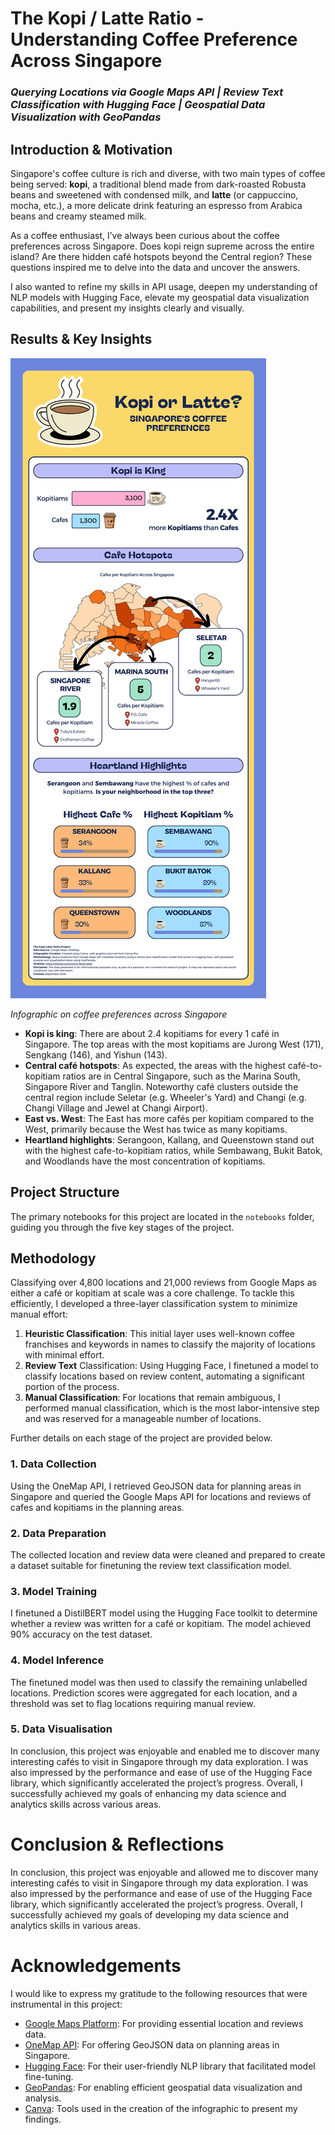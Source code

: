 # The Kopi / Latte Ratio - Understanding Coffee Preference Across Singapore 
### _Querying Locations via Google Maps API | Review Text Classification with Hugging Face | Geospatial Data Visualization with GeoPandas_

## Introduction & Motivation
Singapore's coffee culture is rich and diverse, with two main types of coffee being served: **kopi**, a traditional blend made from dark-roasted Robusta beans and sweetened with condensed milk, and **latte** (or cappuccino, mocha, etc.), a more delicate drink featuring an espresso from Arabica beans and creamy steamed milk.

As a coffee enthusiast, I’ve always been curious about the coffee preferences across Singapore. Does kopi reign supreme across the entire island? Are there hidden café hotspots beyond the Central region? These questions inspired me to delve into the data and uncover the answers.

I also wanted to refine my skills in API usage, deepen my understanding of NLP models with Hugging Face, elevate my geospatial data visualization capabilities, and present my insights clearly and visually.

## Results & Key Insights
![Infographic on coffee preferences across Singapore](img/kopi_latte_infographic.png? "Coffee preferences across Singapore")

_Infographic on coffee preferences across Singapore_

- **Kopi is king**: There are about 2.4 kopitiams for every 1 café in Singapore. The top areas with the most kopitiams are Jurong West (171), Sengkang (146), and Yishun (143).
- **Central café hotspots**: As expected, the areas with the highest café-to-kopitiam ratios are in Central Singapore, such as the Marina South, Singapore River and Tanglin. Noteworthy café clusters outside the central region include Seletar (e.g. Wheeler's Yard) and Changi (e.g. Changi Village and Jewel at Changi Airport).
- **East vs. West**: The East has more cafés per kopitiam compared to the West, primarily because the West has twice as many kopitiams.
- **Heartland highlights**: Serangoon, Kallang, and Queenstown stand out with the highest cafe-to-kopitiam ratios, while Sembawang, Bukit Batok, and Woodlands have the most concentration of kopitiams.

## Project Structure
The primary notebooks for this project are located in the `notebooks` folder, guiding you through the five key stages of the project. 

## Methodology
Classifying over 4,800 locations and 21,000 reviews from Google Maps as either a café or kopitiam at scale was a core challenge. To tackle this efficiently, I developed a three-layer classification system to minimize manual effort:
  
1. **Heuristic Classification**: This initial layer uses well-known coffee franchises and keywords in names to classify the majority of locations with minimal effort.
2. **Review Text** Classification: Using Hugging Face, I finetuned a model to classify locations based on review content, automating a significant portion of the process.
3. **Manual Classification**: For locations that remain ambiguous, I performed manual classification, which is the most labor-intensive step and was reserved for a manageable number of locations.

Further details on each stage of the project are provided below.

### 1. Data Collection
Using the OneMap API, I retrieved GeoJSON data for planning areas in Singapore and queried the Google Maps API for locations and reviews of cafes and kopitiams in the planning areas.

### 2. Data Preparation
The collected location and review data were cleaned and prepared to create a dataset suitable for finetuning the review text classification model.

### 3. Model Training
I finetuned a DistilBERT model using the Hugging Face toolkit to determine whether a review was written for a café or kopitiam. The model achieved 90% accuracy on the test dataset.

### 4. Model Inference
The finetuned model was then used to classify the remaining unlabelled locations. Prediction scores were aggregated for each location, and a threshold was set to flag locations requiring manual review.

### 5. Data Visualisation
In conclusion, this project was enjoyable and enabled me to discover many interesting cafés to visit in Singapore through my data exploration. I was also impressed by the performance and ease of use of the Hugging Face library, which significantly accelerated the project’s progress. Overall, I successfully achieved my goals of enhancing my data science and analytics skills across various areas.

# Conclusion & Reflections
In conclusion, this project was enjoyable and allowed me to discover many interesting cafés to visit in Singapore through my data exploration. I was also impressed by the performance and ease of use of the Hugging Face library, which significantly accelerated the project’s progress. Overall, I successfully achieved my goals of developing my data science and analytics skills in various areas.

# Acknowledgements
I would like to express my gratitude to the following resources that were instrumental in this project:

- [Google Maps Platform](https://mapsplatform.google.com/): For providing essential location and reviews data.
- [OneMap API](https://www.onemap.gov.sg/apidocs/): For offering GeoJSON data on planning areas in Singapore.
- [Hugging Face](https://huggingface.co/): For their user-friendly NLP library that facilitated model fine-tuning.
- [GeoPandas](https://geopandas.org/en/stable/): For enabling efficient geospatial data visualization and analysis.
- [Canva](https://www.canva.com/): Tools used in the creation of the infographic to present my findings.
